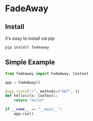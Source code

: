 # FadeAway

## Install

it's easy to install via pip

```
pip install fadeaway
```

## Simple Example

```python
from fadeaway import FadeAway, Context

app = FadeAway()

@app.route("/", methods=("GET", ))
def hello(ctx: ConText):
    return "hello"

if __name__ == "__main__":
    app.run()
```
